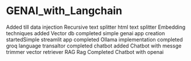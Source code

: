 # GENAI_with_Langchain
Added till data injection
Recursive text splitter
html text splitter
Embedding techniques added
Vector db completed
simple genai app creation startedSimple streamlit app completed
Ollama implementation completed
groq language transaltor completed
chatbot added
Chatbot with messge trimmer
vector retriever RAG
Rag Completed
Chatbot with openai
